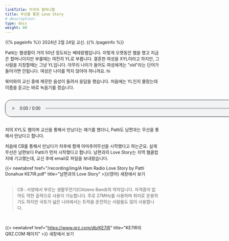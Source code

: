 ```yaml
---
linkTitle: 미국의 할머니햄
title: 무선을 통한 Love Story
# description:
type: docs
weight: 80
---
```


{{% pageinfo %}}
2024년 2월 24일 교신.
{{% /pageinfo %}}

Patti는 햄생활이 거의 50년 정도되는 베테랑햄입니다. 이렇게 오랫동안 햄을 했고 지금은 할머니이지만 부를때는 여전히 YL로 부릅니다. 결혼한 여성을 XYL이라고 하지만, 그 사람을 지칭할때는 그냥 YL입니다. 아무리 나이가 들어도 여성에게는 "old"라는 단어가 들어가면 안됩니다. 여성은 나이를 먹지 않아야 하니까요. hi

북미와의 교신 중에 깨끗한 음성이 들려서 응답을 했습니다. 처음에는 YL인지 몰랐는데 이름을 듣고는 바로 녹음기를 켰습니다.

<br>
<audio style="width: 850px; border: 1px solid black; border-radius: 20px;"
src="https://blog.kakaocdn.net/dn/BmnkN/btsFjKJoUGg/HllNxx3s3kUIYISl68IZz1/tfile.mp3"
controls></audio>
<br><br>

저의 XYL도 햄이며 교신을 통해서 만났다는 얘기를 했더니, Patti도 남편과는 무선을 통해서 만났다고 합니다.

처음에 CB를 통해서 만났다가 차후에 함께 아마추어무선을 시작했다고 하는군요. 실제 무선은 남편보다 Patti가 먼저 시작했다고 합니다. 남편과의 Love Story는 지역 햄클럽지에 기고했는데, 교신 후에 email로 파일을 보내왔습니다.
<br>

{{< newtabref href="/recording/img/A Ham Radio Love Story by Patti Donahue KE7IR.pdf" title="남편과의 Love Story" >}}(영어) 새창에서 보기
<br><br>

> CB : 서양에서 부르는 생활무전기(Citizens Band)의 약자입니다. 자격증이 없어도 약한 출력으로 사용이 가능합니다. 주로 27MHz를 사용하며 취미로 운용하기도 하지만 국토가 넓은 나라에서는 트럭을 운전하는 사람들도 많이 사용합니다.
<br>

{{< newtabref href="https://www.qrz.com/db/KE7IR" title="KE7IR의 QRZ.COM 페이지" >}} 새창에서 보기
<br><br>

